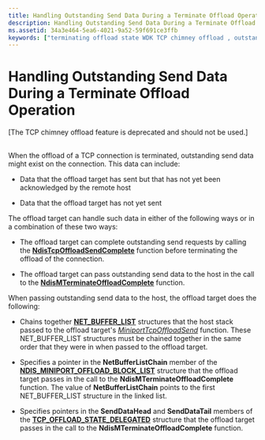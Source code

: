 ```yaml
---
title: Handling Outstanding Send Data During a Terminate Offload Operation
description: Handling Outstanding Send Data During a Terminate Offload Operation
ms.assetid: 34a3e464-5ea6-4021-9a52-59f691ce3ffb
keywords: ["terminating offload state WDK TCP chimney offload , outstanding send data during", "outstanding send data during termination WDK TCP chimney offload"]
---
```


# Handling Outstanding Send Data During a Terminate Offload Operation


\[The TCP chimney offload feature is deprecated and should not be used.\]

## <a href="" id="ddk-handling-outstanding-send-data-during-a-terminate-offload-operatio"></a>


When the offload of a TCP connection is terminated, outstanding send data might exist on the connection. This data can include:

-   Data that the offload target has sent but that has not yet been acknowledged by the remote host

-   Data that the offload target has not yet sent

The offload target can handle such data in either of the following ways or in a combination of these two ways:

-   The offload target can complete outstanding send requests by calling the [**NdisTcpOffloadSendComplete**](https://msdn.microsoft.com/library/windows/hardware/ff564609) function before terminating the offload of the connection.

-   The offload target can pass outstanding send data to the host in the call to the [**NdisMTerminateOffloadComplete**](https://msdn.microsoft.com/library/windows/hardware/ff563685) function.

When passing outstanding send data to the host, the offload target does the following:

-   Chains together [**NET\_BUFFER\_LIST**](https://msdn.microsoft.com/library/windows/hardware/ff568388) structures that the host stack passed to the offload target's [*MiniportTcpOffloadSend*](https://msdn.microsoft.com/library/windows/hardware/ff559464) function. These NET\_BUFFER\_LIST structures must be chained together in the same order that they were in when passed to the offload target.

-   Specifies a pointer in the **NetBufferListChain** member of the [**NDIS\_MINIPORT\_OFFLOAD\_BLOCK\_LIST**](https://msdn.microsoft.com/library/windows/hardware/ff566469) structure that the offload target passes in the call to the **NdisMTerminateOffloadComplete** function. The value of **NetBufferListChain** points to the first NET\_BUFFER\_LIST structure in the linked list.

-   Specifies pointers in the **SendDataHead** and **SendDataTail** members of the [**TCP\_OFFLOAD\_STATE\_DELEGATED**](https://msdn.microsoft.com/library/windows/hardware/ff570939) structure that the offload target passes in the call to the **NdisMTerminateOffloadComplete** function.

 

 





